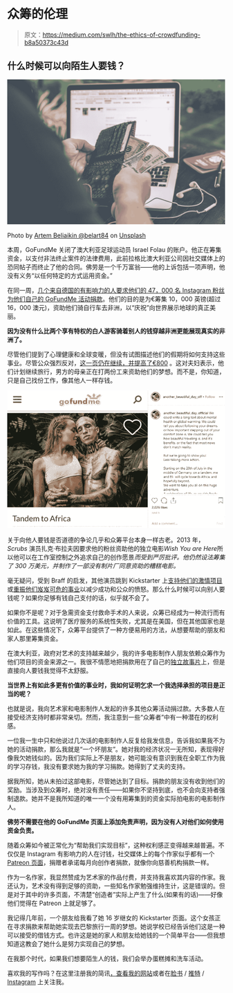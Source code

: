 # 众筹的伦理

> 原文：<https://medium.com/swlh/the-ethics-of-crowdfunding-b8a50373c43d>

## 什么时候可以向陌生人要钱？

![](img/bd588aaf30ecf6a47fbed3f8a74cb156.png)

Photo by [Artem Beliaikin @belart84](https://unsplash.com/@belart84?utm_source=medium&utm_medium=referral) on [Unsplash](https://unsplash.com?utm_source=medium&utm_medium=referral)

本周，GoFundMe 关闭了澳大利亚足球运动员 Israel Folau 的账户。他正在筹集资金，以支付非法终止案件的法律费用，此前拉格比澳大利亚公司因社交媒体上的恐同帖子而终止了他的合同。佛劳是一个千万富翁——他的上诉包括一项声明，他没有义务“以任何特定的方式运用资金。”

在同一周，[几个来自德国的有影响力的人要求他们的 47，000 名 Instagram 粉丝为他们自己的 GoFundMe 活动捐款](https://www.instagram.com/p/ByfINE3l3AI/)。他们的目的是为€筹集 10，000 英镑(超过 16，000 澳元)，资助他们骑自行车去非洲，以“庆祝”向世界展示地球的真正美丽。

**因为没有什么比两个享有特权的白人游客骑着别人的钱穿越非洲更能展现真实的非洲了。**

尽管他们提到了心理健康和全球变暖，但没有试图描述他们的假期将如何支持这些事业。尽管公众强烈反对，[这一页仍在继续，并提高了€800](https://www.gofundme.com/f/ts7s93-another-beautiful-day) 。这对夫妇表示，他们计划继续旅行，男方的母亲正在打两份工来资助他们的梦想。而不是，你知道，只是自己找份工作，像其他人一样存钱。

![](img/2525f2ee7686d72642148ef7a29e1f22.png)

关于向他人要钱是否道德的争论几乎和众筹平台本身一样古老。2013 年， *Scrubs* 演员扎克·布拉夫因要求他的粉丝资助他的独立电影*Wish You are Here*所以他可以在工作室控制之外追求自己的创作愿景*而受到严厉批评。他仍然设法筹集了 300 万美元，并制作了一部没有制片厂同意资助的糟糕电影。*

毫无疑问，受到 Braff 的启发，其他演员跳到 Kickstarter 上[支持他们的激情项目](https://www.theguardian.com/commentisfree/2013/jun/01/zosia-mamet-crowd-funding-kickstarter)或[重振他们岌岌可危的事业](https://www.dailydot.com/business/melissa-joan-hart-darci-kickstarter-failed/)以减少成功和公众的愤怒。那么什么时候可以向别人要钱呢？如果你足够有钱自己支付的话，似乎就不会了。

如果你不是呢？对于急需资金支付救命手术的人来说，众筹已经成为一种流行而有价值的工具。这说明了医疗服务的系统性失败，尤其是在美国，但在其他国家也是如此。在这些情况下，众筹平台提供了一种方便易用的方法，从想要帮助的朋友和家人那里筹集资金。

在澳大利亚，政府对艺术的支持越来越少，我的许多电影制作人朋友依赖众筹作为他们项目的资金来源之一。我很不情愿地把捐款用在了自己的[独立故事片](https://www.clairejharris.com/writing/film/)上，但是直接向人要钱我觉得不太舒服。

**当世界上有如此多更有价值的事业时，我如何证明乞求一个我选择承担的项目是正当的呢？**

也就是说，我向艺术家和电影制作人发起的许多其他众筹活动捐过款。大多数人在接受经济支持时都非常亲切。然而，我注意到一些“众筹者”中有一种潜在的权利感。

一位我一生中只和他说过几次话的电影制作人反复给我发信息，告诉我如果我不为她的活动捐款，那么我就是“一个坏朋友”。她对我的经济状况一无所知，表现得好像我欠她钱似的。因为我们实际上不是朋友，她可能没有意识到我在全职工作为我的学习存钱，我没有要求她为我的学习捐款。她得到了丈夫的支持。

据我所知，她从未拍过这部电影，尽管她达到了目标。捐款的朋友没有收到他们的奖励。当涉及到众筹时，绝对没有责任——如果你不坚持到底，也不会向支持者强制退款。她并不是我所知道的唯一一个没有用筹集到的资金实际拍电影的电影制作人。

**佛劳不需要在他的 GoFundMe 页面上添加免责声明，因为没有人对他们如何使用资金负责。**

随着众筹如今被正常化为“帮助我们实现目标”，这种权利感正变得越来越普遍。不仅仅是 Instagram 有影响力的人在讨钱，社交媒体上的每个作家似乎都有一个 [Patreon 页面](https://www.patreon.com/)，捐赠者承诺每月向创作者捐款，就像你向慈善机构捐款一样。

作为一名作家，我显然赞成为艺术家的作品付费，并支持我喜欢其内容的作家。我还认为，艺术没有得到足够的资助，一些知名作家勉强维持生计，这是错误的。但是对于其中的许多页面，不清楚“创造者”实际上产生了什么(如果有的话)——好像他们觉得在 Patreon 上就足够了。

我记得几年前，一个朋友给我看了她 16 岁继女的 Kickstarter 页面。这个女孩正在寻求捐款来帮助她实现去巴黎旅行一周的梦想。她说学校已经告诉他们这是一种可以接受的借钱方式。也许这是她的家人和朋友给她钱的一个简单平台——但我想知道这教会了她什么是努力实现自己的梦想。

在我那个时代，如果我们想要陌生人的钱，我们会举办蛋糕摊和洗车活动。

喜欢我的写作吗？在这里注册我的简讯[，查看](https://clairejharris.us18.list-manage.com/subscribe?u=77065344b7808dbc4d5c11773&id=5ee9813168)[我的网站](https://www.clairejharris.com/)或者在[脸书](https://www.facebook.com/clairejharriswriter) / [推特](https://twitter.com/Claire_J_Harris) / [Instagram](https://www.instagram.com/clairejharris_writer/) 上关注我。